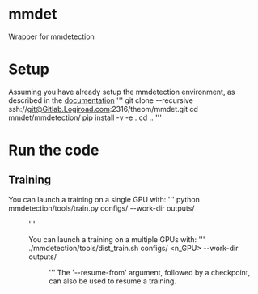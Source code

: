 # mmdet

Wrapper for mmdetection


# Setup

Assuming you have already setup the mmdetection environment, as described in the [documentation](https://mmdetection.readthedocs.io/en/v2.20.0/get_started.html#installation)
'''
git clone --recursive ssh://git@Gitlab.Logiroad.com:2316/theom/mmdet.git
cd mmdet/mmdetection/
pip install -v -e .
cd ..
'''


# Run the code

## Training

You can launch a training on a single GPU with:
'''
python mmdetection/tools/train.py configs/<config-file> --work-dir outputs/<dir>
'''

You can launch a training on a multiple GPUs with:
'''
./mmdetection/tools/dist_train.sh configs/<config-file> <n_GPU> --work-dir outputs/<dir>
'''
The '--resume-from' argument, followed by a checkpoint, can also be used to resume a training.